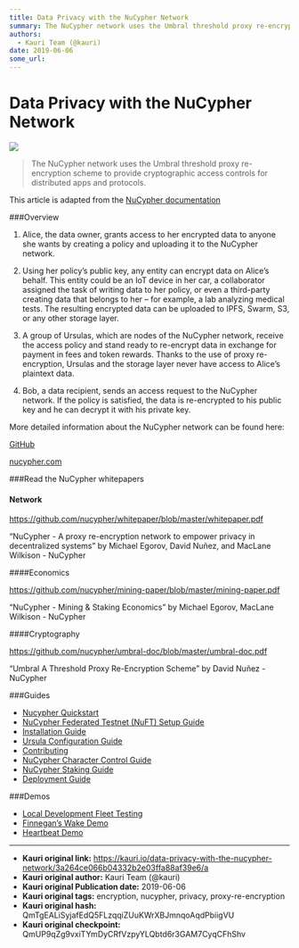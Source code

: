 ```yaml
---
title: Data Privacy with the NuCypher Network
summary: The NuCypher network uses the Umbral threshold proxy re-encryption scheme to provide cryptographic access controls for distributed apps and protocols. This article is adapted from the NuCypher documentationOverview Alice, the data owner, grants access to her encrypted data to anyone she wants by creating a policy and uploading it to the NuCypher network. Using her policy’s public key, any entity can encrypt data on Alice’s behalf. This entity could be an IoT device in her car, a collaborator ass
authors:
  - Kauri Team (@kauri)
date: 2019-06-06
some_url: 
---
```


# Data Privacy with the NuCypher Network

![](https://ipfs.infura.io/ipfs/QmWsMymRmjGBB1z3w8wb5CPwwgjWr6JDg4S4WsUiRhe3zq)


> The NuCypher network uses the Umbral threshold proxy re-encryption scheme to provide cryptographic access controls for distributed apps and protocols.

This article is adapted from the [NuCypher documentation](https://docs.nucypher.com/en/latest/)

###Overview

1. Alice, the data owner, grants access to her encrypted data to anyone she wants by creating a policy and uploading it to the NuCypher network.

2. Using her policy’s public key, any entity can encrypt data on Alice’s behalf. This entity could be an IoT device in her car, a collaborator assigned the task of writing data to her policy, or even a third-party creating data that belongs to her – for example, a lab analyzing medical tests. The resulting encrypted data can be uploaded to IPFS, Swarm, S3, or any other storage layer.

3. A group of Ursulas, which are nodes of the NuCypher network, receive the access policy and stand ready to re-encrypt data in exchange for payment in fees and token rewards. Thanks to the use of proxy re-encryption, Ursulas and the storage layer never have access to Alice’s plaintext data.

4. Bob, a data recipient, sends an access request to the NuCypher network. If the policy is satisfied, the data is re-encrypted to his public key and he can decrypt it with his private key.

More detailed information about the NuCypher network can be found here:

[GitHub](https://www.github.com/nucypher/nucypher)

[nucypher.com](https://www.nucypher.com/)

###Read the NuCypher whitepapers

#### Network

https://github.com/nucypher/whitepaper/blob/master/whitepaper.pdf

“NuCypher - A proxy re-encryption network to empower privacy in decentralized systems” by Michael Egorov, David Nuñez, and MacLane Wilkison - NuCypher

####Economics

https://github.com/nucypher/mining-paper/blob/master/mining-paper.pdf

“NuCypher - Mining & Staking Economics” by Michael Egorov, MacLane Wilkison - NuCypher

####Cryptography

https://github.com/nucypher/umbral-doc/blob/master/umbral-doc.pdf

“Umbral A Threshold Proxy Re-Encryption Scheme” by David Nuñez - NuCypher

###Guides

- [Nucypher Quickstart](https://docs.nucypher.com/en/latest/guides/quickstart.html)
- [NuCypher Federated Testnet (NuFT) Setup Guide](https://docs.nucypher.com/en/latest/guides/federated_testnet_guide.html)
- [Installation Guide](https://docs.nucypher.com/en/latest/guides/installation_guide.html)
- [Ursula Configuration Guide](https://docs.nucypher.com/en/latest/guides/ursula_configuration_guide.html)
- [Contributing](https://docs.nucypher.com/en/latest/guides/contribution_guide.html)
- [NuCypher Character Control Guide](https://docs.nucypher.com/en/latest/guides/character_control_guide.html)
- [NuCypher Staking Guide](https://docs.nucypher.com/en/latest/guides/staking_guide.html)
- [Deployment Guide](https://docs.nucypher.com/en/latest/guides/deployment_guide.html)

###Demos

- [Local Development Fleet Testing](https://docs.nucypher.com/en/latest/demos/local_fleet_demo.html)
- [Finnegan’s Wake Demo](https://docs.nucypher.com/en/latest/demos/finnegans_wake_demo.html)
- [Heartbeat Demo](https://docs.nucypher.com/en/latest/demos/heartbeat_demo.html)



---

- **Kauri original link:** https://kauri.io/data-privacy-with-the-nucypher-network/3a264ce066b04332b2e03ffa88af39e6/a
- **Kauri original author:** Kauri Team (@kauri)
- **Kauri original Publication date:** 2019-06-06
- **Kauri original tags:** encryption, nucypher, privacy, proxy-re-encryption
- **Kauri original hash:** QmTgEALiSyjafEdQ5FLzqqiZUuKWrXBJmnqoAqdPbiigVU
- **Kauri original checkpoint:** QmUP9qZg9vxiTYmDyCRfVzpyYLQbtd6r3GAM7CyqCFhShv



